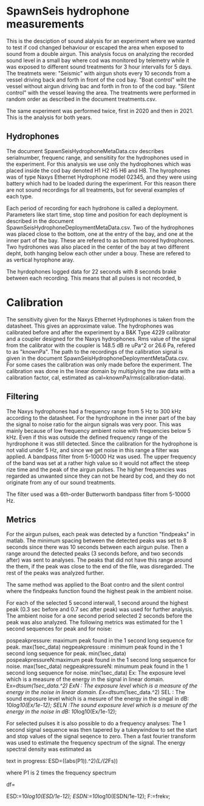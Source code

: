 # SpawnSeis hydrophone measurements
This is the desciption of sound alalysis for an experiment where we wanted to test if cod changed behaviour or escaped the area when exposed to sound from a double airgun. This analysis focus on analyzing the recorded sound level in a small bay where cod was monitored by telemetry while it was exposed to different sound treatments for 3 hour intervalls for 5 days. The treatmets were:
"Seismic" with airgun shots every 10 seconds from a vessel driving back and forth in front of the cod bay.
"Boat control" wiht the vessel without airgun driving bac and forth in fron to of the cod bay.
"Silent control" with the vessel leaving the area.
The treatments were performed in random order as described in the document treatments.csv.

The same experiment was performed twice, first in 2020 and then in 2021. This is the analysis for both years.

## Hydrophones
 The document SpawnSeisHydrophoneMetaData.csv describes serialnumber, frequenc range, and sensitiity for the hydrophones used in the experiment. For this analysis we use only the hydrophones which was placed inside the cod bay denoted H1 H2 H5 H6 and H8. The hyrophones was of type Naxys Ethernet Hydrophone model 02345, and they were using battery which had to be loaded during the experiment. For this reason there are not sound recordings for all treatments, but for several examples of each type.
 
Each period of recording for each hydrohone is called a deployment. Parameters like start time, stop time and position for each deployment is described in the document SpawnSeisHydrophoneDeploymentMetaData.csv. Two of the hydrophones was placed close to the bottom, one at the entry of the bay, and one at the inner part of the bay. These are refered to as bottom moored hydrophones. Two hydrohones was also placed in the center of the bay at two different depht, both hanging below each other under a bouy. These are refered to as vertical hyrophone aray. 

The hyrdophones logged data for 22 seconds with 8 seconds brake between each recording. This means that all pulses is not recorded, b

# Calibration
The sensitivity given for the Naxys Ethernet Hydrophones is taken from the datasheet. This gives an approximate value. The hydrophones was calibrated before and after the experiment by a B&K Type 4229 calibrator and a coupler designed for the Naxys hydrophones. Rms value of the signal from the calibrator with the coupler is 148.5 dB re uPa^2 or 26.6 Pa, refered to as "knownPa". The path to the recordings of the calibration signal is given in the document SpawnSeisHydrophoneDeploymentMetaData.csv. For some cases the calibration was only made before the experiment.
The calibration was done in the linear domain by multiplying the raw data with a calibration factor, cal, estimated as cal=knownPa/rms(calibration-data).


## Filtering
The Naxys hydrophones had a frequency range from 5 Hz to 300 kHz according to the datasheet. For the hyrdrophone in the inner part of the bay the signal to noise ratio for the airgun signals was very poor. This was mainly because of low frequency ambient noise with frequencies below 5 kHz. Even if this was outside the defined frequency range of the hyrdrophone it was still detected. Since the calibration for the hydrophone is not valid under 5 Hz, and since we get noise in this range a filter was applied. A bandpass filter from 5-10000 Hz was used. The upper frequency of the band was set at a rather high value so it would not affect the steep rize time and the peak of the airgun pulses. The higher frequencies was regarded as unwanted since they can not be heard by cod, and they do not originate from any of our sound treatments. 

The filter used was a 6th-order Butterworth bandpass filter from 5-10000 Hz.

## Metrics
For the airgun pulses, each peak was detected by a function "findpeaks" in matlab. The minimum spacing between the detected peaks was set to 8 seconds since there was 10 seconds between each airgun pulse.
Then a range around the detected peaks (3 seconds before, and two seconds after) was sent to analyses. The peaks that did not have this range around the them, if the peak was close to the end of the file, was disregarded. The rest of the peaks was analyzed further.

The same method was applied to the Boat contro and the silent control where the findpeaks function found the highest peak in the ambient noise.

For each of the selected 5 second interwall, 1 second around the highest peak (0.3 sec before and 0.7 sec after peak) was used for further analysis. The ambient noise for a one second period selected 2 seconds before the peak was also analyzed. 
The following metrics was estimated for the 1 second sequences for peak and for noise:

pospeakpressure: maximum peak found in the 1 second long sequence for peak. max(1sec_data)
negpeakpressure : minimum peak found in the 1 second long sequence for peak. min(1sec_data)
pospeakpressureN:maximum peak found in the 1 second long sequence for noise. max(1sec_data)
negpeakpressureN: minumum peak found in the 1 second long sequence for noise. min(1sec_data)
Ex: The exposure level which is a measure of the energy in the signal in linear domain. Ex=dt*sum(1sec_data.^2)
ExN : The exposure level which is a measure of the energy in the noise in linear domain. Ex=dt*sum(1sec_data.^2)
SEL : The sound exposure level which is a mesure of the energy in the singal in dB: 10*log10(Ex/1e-12);
SELN :The sound exposure level which is a mesure of the energy in the noise in dB: 10*log10(Ex/1e-12);

For selected pulses it is also possible to do a frequency analyses:
The 1 second signal sequence was then tapered by a tukeywindow to set the start and stop values of the signal seqence to zero.
Then a fast fourier transform was used to estimate the frequency spectrum of the signal.
The energy spectral density was estimated as 

text in progress:
ESD=((abs(P1)).^2)*(L/(2*Fs))

where P1 is 2 times the frequency spectrum

df=

  ESD:=10*log10(ESD/1e-12);
 ESDN:=10*log10(ESDN/1e-12);
  F:=frekv;



